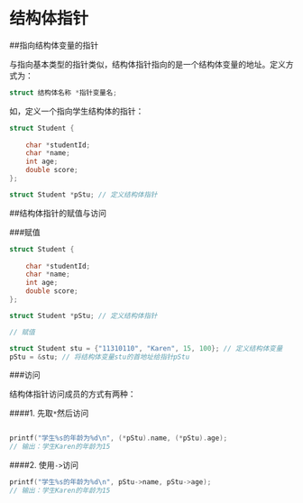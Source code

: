 # 结构体指针

##指向结构体变量的指针

与指向基本类型的指针类似，结构体指针指向的是一个结构体变量的地址。定义方式为：

```c
struct 结构体名称 *指针变量名;

```
如，定义一个指向学生结构体的指针：

```c
struct Student {
    
    char *studentId;
    char *name;
    int age;
    double score;
};

struct Student *pStu; // 定义结构体指针

```

##结构体指针的赋值与访问

###赋值

```c
struct Student {
    
    char *studentId;
    char *name;
    int age;
    double score;
};

struct Student *pStu; // 定义结构体指针

// 赋值

struct Student stu = {"11310110", "Karen", 15, 100}; // 定义结构体变量
pStu = &stu; // 将结构体变量stu的首地址给指针pStu

```

###访问

结构体指针访问成员的方式有两种：

####1. 先取`*`然后访问

```swift

printf("学生%s的年龄为%d\n", (*pStu).name, (*pStu).age);
// 输出：学生Karen的年龄为15

```

####2. 使用`->`访问

```c
printf("学生%s的年龄为%d\n", pStu->name, pStu->age);
// 输出：学生Karen的年龄为15

```